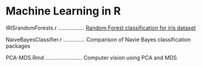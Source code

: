 # Machine Learning in R



IRISrandomForests.r ................. [Random Forest classification for iris dataset](IRISrandomForests.r)

NaiveBayesClassifier.r .............. Comparison of Navie Bayes classification packages

PCA-MDS.Rmd ........................ Computer vision using PCA and MDS
